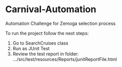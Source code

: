 # Carnival-Automation
Automation Challenge for Zemoga selection process


To run the project follow the next steps:

1. Go to SearchCruises class
2. Run as JUnit Test
3. Review the test report in folder: .../src/test/resources/Reports/junitReportFile.html
